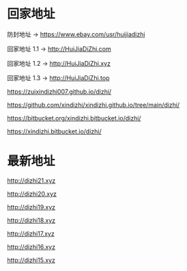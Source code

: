 # 回家地址

防封地址 → https://www.ebay.com/usr/huijiadizhi

回家地址 1.1 → http://HuiJiaDiZhi.com

回家地址 1.2 → http://HuiJiaDiZhi.xyz

回家地址 1.3 → http://HuiJiaDiZhi.top

https://zuixindizhi007.github.io/dizhi/

https://github.com/xindizhi/xindizhi.github.io/tree/main/dizhi/

https://bitbucket.org/xindizhi.bitbucket.io/dizhi/

https://xindizhi.bitbucket.io/dizhi/


# 最新地址
http://dizhi21.xyz

http://dizhi20.xyz

http://dizhi19.xyz

http://dizhi18.xyz

http://dizhi17.xyz

http://dizhi16.xyz

http://dizhi15.xyz